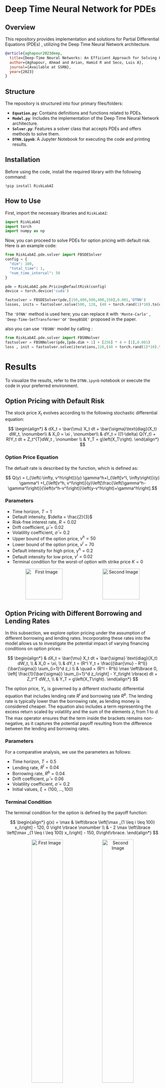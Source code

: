
# Deep Time Neural Network for PDEs

## Overview

This repository provides implementation and solutions for Partial Differential Equations (PDEs) , utilizing the Deep Time Neural Network architecture.
```bibtex
@article{aghapour2023deep,
  title={Deep-Time Neural Networks: An Efficient Approach for Solving High-Dimensional PDEs},
  author={Aghapour, Ahmad and Arian, Hamid R and Seco, Luis A},
  journal={Available at SSRN},
  year={2023}
}
```

## Structure

The repository is structured into four primary files/folders:

- **`Equation.py`**: Contains definitions and functions related to PDEs.
- **`Model.py`**: Includes the implementation of the Deep Time Neural Network architecture.
- **`Solver.py`**: Features a solver class that accepts PDEs and offers methods to solve them.
- **`DTNN.ipynb`**: A Jupyter Notebook for executing the code and printing results.

## Installation

Before using the code, install the required library with the following command:

```shell
!pip install RiskLabAI
```

## How to Use

First, import the necessary libraries and `RiskLabAI`:

```python
import RiskLabAI
import torch
import numpy as np
```

Now, you can proceed to solve PDEs for option pricing with default risk. Here is an example code:

```python
from RiskLabAI.pde.solver import FBSDESolver
config = {
  "dim": 100,
  "total_time": 1,
  "num_time_interval": 50
}

pde = RiskLabAI.pde.PricingDefaultRisk(config)
device = torch.device('cuda')

fastsolver = FBSDESolver(pde,[150,400,500,400,150],0.001,'DTNN')
losses, inits = fastsolver.solve(500, 128, (40 + torch.rand(1)*10).to(device), device)
```

The `'DTNN'` method is used here; you can replace it with `'Monte-Carlo'` , `'Deep-Time-SetTransformer'`or  `'DeepBSDE'` proposed in the paper.

also you can use `'FBSNN'` model by calling :
```python
from RiskLabAI.pde.solver import FBSNNolver
fastsolver = FBSNNolver(pde,[pde.dim + 1] + [256] * 4 + [1],0.001)
loss , init = fastsolver.solve(iterations,128,(40 + torch.rand(1)*10).to(device),device)
```


# Results

To visualize the results, refer to the `DTNN.ipynb` notebook or execute the code in your preferred environment.
## Option Pricing with Default Risk
The stock price $X_t$ evolves according to the following stochastic differential equation:

$$
\begin{align*}
& dX_t = \bar{\mu} X_t dt + \bar{\sigma}\text{diag}(X_t) dW_t, \nonumber\\
& X_0 = \xi ,  \nonumber\\
& dY_t = ((1-\delta) Q(Y_t) + R)Y_t dt + Z_t^{T}dW_t , \nonumber \\
& Y_T = g\left(X_T\right).
\end{align*}
$$

### Option Price Equation

The defualt rate is described by the function, which is defined as:

$$ Q(y) = I_{\left(-\infty, v^h\right)}(y) \gamma^h+I_{\left[v^l, \infty\right)}(y) \gamma^l 
+I_{\left[v^h, v^l\right)}(y)\left[\frac{\left(\gamma^h-\gamma^l\right)}{\left(v^h-v^l\right)}\left(y-v^h\right)+\gamma^h\right].$$

### Parameters

- Time horizon, $T = 1$
- Default intensity, $\delta = \frac{2}{3}$
- Risk-free interest rate, $R = 0.02$
- Drift coefficient, $\bar{\mu} = 0.02$
- Volatility coefficient, $\bar{\sigma} = 0.2$
- Upper bound of the option price, $v^h = 50$
- Lower bound of the option price, $v^l = 70$
- Default intensity for high price, $\gamma^h = 0.2$
- Default intensity for low price, $\gamma^l = 0.02$
- Terminal condition for the worst-of option with strike price $K = 0$
<p align="center">
  <img src="figs\default_main_init.png" alt="First Image" width="49%" height = "100"/>
  <img src="figs\default_main_loss.png" alt="Second Image" width="49%" height = "100"/>
</p>


## Option Pricing with Different Borrowing and Lending Rates


In this subsection, we explore option pricing under the assumption of different borrowing and lending rates. Incorporating these rates into the model allows us to investigate the potential impact of varying financing conditions on option prices:

$$
\begin{align*}
& dX_t = \bar{\mu} X_t dt + \bar{\sigma} \text{diag}(X_t) dW_t,  \\
& X_0 = \xi,  \\
& dY_t = (R^l Y_t + \frac{(\bar{\mu} - R^l)}{\bar{\sigma}} \sum_{i=1}^d z_i \\
& \quad + (R^l - R^b) \max \left\lbrace 0, \left[ \frac{1}{\bar{\sigma}} \sum_{i=1}^d z_i\right] - Y_t\right \rbrace) dt + Z_t^T dW_t,  \\
& Y_T = g\left(X_T\right).
\end{align*}
$$

The option price, $Y_t$, is governed by a different stochastic differential equation that includes lending rate $R^l$ and borrowing rate $R^b$. The lending rate is typically lower than the borrowing rate, as lending money is considered cheaper. The equation also includes a term representing the excess return scaled by volatility and the sum of the elements $z_i$ from 1 to $d$. The max operator ensures that the term inside the brackets remains non-negative, as it captures the potential payoff resulting from the difference between the lending and borrowing rates.

###  Parameters

For a comparative analysis, we use the parameters as follows:

- Time horizon, $T = 0.5$
- Lending rate, $R^l = 0.04$
- Borrowing rate, $R^b = 0.04$
- Drift coefficient, $\bar{\mu} = 0.06$
- Volatility coefficient, $\bar{\sigma} = 0.2$
- Initial values, $\xi = \left(100, \ldots, 100\right)$

### Terminal Condition

The terminal condition for the option is defined by the payoff function:

$$
\begin{align*}
g(x) = \max & \left\lbrace \left[\max _{1 \leq i \leq 100} x_i\right] - 120, 0 \right \rbrace \nonumber \\
& - 2 \max \left\lbrace \left[\max _{1 \leq i \leq 100} x_i\right] - 150, 0\right\rbrace.
\end{align*}
$$
<p align="center">
  <img src="figs\PricingDiffRate_init.png" alt="First Image" width="45%"/>
  <img src="figs\PricingDiffRate_loss.png" alt="Second Image" width="45%"/>
</p>

## Black-Scholes-Barenblatt Equation


The Black-Scholes-Barenblatt (BSB) equation extends the classical Black-Scholes model to incorporate transaction costs and assess their impact on financial derivatives pricing. The system of stochastic differential equations for this model is as follows:

$$
\begin{align*}
d X_t & = \bar{\sigma} \  diag(X_t) d W_t, \\
X_0 & = \xi, \\
d Y_t & = r\left(Y_t - \frac{1}{\bar{\sigma}} J^T Z_t\right) dt + Z_t^{\prime} d W_t, \\
Y_T & = g(X_T).
\end{align*}
$$
In this model, the drift component is omitted to emphasize the stochastic nature of stock price dynamics. The pricing equation for the derivative, denoted by $Y_t$, integrates the risk-free rate $r$, and a vector of ones $J$. The term $\frac{1}{\bar{\sigma}}Z_t$ introduces a correction for transaction costs into the dynamics of option pricing.

### Parameter 

Adopting parameter settings from the literature, we set:

- Time horizon, $T = 1$
- Risk-free rate, $r = 0.05$
- Volatility coefficient, $\bar{\sigma} = 0.4$
- Initial state vector, $\xi = (1, 0.5, \ldots, 1, 0.5)$

The terminal payoff condition is defined as:
$$g(x) = ||x||^2. $$
<p align="center">
  <img src="figs\BlackScholesBarenblatt_init.png" alt="First Image" width="45%"/>
  <img src="figs\BlackScholesBarenblatt_loss.png" alt="Second Image" width="45%"/>
</p>



### Basket Option

The payoff for a European call Basket Option is determined by the weighted sum of multiple underlying asset prices:

$$
\text{Payoff} = \max\left(\sum_{i=1}^n w_i S_i(T) - K, 0\right),
$$

where $S_i(T)$ represents the price of the $i$-th underlying asset at maturity, $w_i$ is the weighting factor for each asset, $n$ is the total number of underlying assets, and $K$ is the strike price. We set each $w_i$ to $\frac{1}{n}$ and $K = 0$.

<p align="center">
  <img src="figs\BlackScholesBarenblatt_basket_init.png" alt="First Image" width="45%"/>
  <img src="figs\BlackScholesBarenblatt_basket_loss.png" alt="Second Image" width="45%"/>
</p>
### Max-Min Spread Option

For a European call Max-Min Spread Option, the payoff is based on the difference between the maximum and minimum asset prices:

$$
\text{Payoff} = \max\left(\max_{i=1}^{n}(S_i(T)) - \min_{i=1}^{n}(S_i(T)) - K, 0\right).
$$

Here, $K$ is set to 0.

<p align="center">
  <img src="figs\BlackScholesBarenblatt_maxmin_init.png" alt="First Image" width="45%"/>
  <img src="figs\BlackScholesBarenblatt_maxmin_loss.png" alt="Second Image" width="45%"/>
</p>

### Best-of Option

The payoff for a European call Best-of Option, which depends on the performance of the best-performing underlying asset, is expressed as:

$$
\text{Payoff} = \max\left(\max_{i=1}^{n}(S_i(T)) - K, 0\right).
$$

Again, $K$ is set to 0 for this analysis.

<p align="center">
  <img src="figs\BlackScholesBarenblatt_bestof_init.png" alt="First Image" width="45%"/>
  <img src="figs\BlackScholesBarenblatt_bestof_loss.png" alt="Second Image" width="45%"/>
</p>


## Hamilton-Jacobi-Bellman Equation



In the realm of optimal control, the Hamilton-Jacobi-Bellman (HJB) equation serves as a critical condition for the optimality of control strategies. It delineates the value function that minimizes or maximizes the expected cost over a system governed by differential equations. 


For the experiment, we consider the following FBSDEs, which exemplify the application of the HJB equation in a stochastic setting:

$$\begin{align*}
    & dX_t = \sigma dW_t, \quad t \in[0, T], \\
    & X_0 = \xi, \\
    & dY_t =\frac{\|Z_t\|^2}{\sigma^2} dt +  Z_t^\prime dW_t, \quad t \in[0, T), \\
    & Y_T = g(X_T),
\end{align*}$$

### Parameters

- **T**: 1 - The time horizon for the model.
- **σ**: √2 - The volatility coefficient, reflecting the intensity of the stochastic component.
- **ξ**: (0, 0, ..., 0) ∈ $ℝ^{100}$ - The initial state vector, indicating the starting condition.

also 
$$g(x)=\ln \left(0.5\left(1+\|x\|^2\right)\right)$$

with the terminal condition $u(T, x) = g(x)$.
<p align="center">
  <img src="figs\HJB_init.png" alt="First Image" width="45%"/>
  <img src="figs\HJB_loss.png" alt="Second Image" width="45%"/>
</p>
